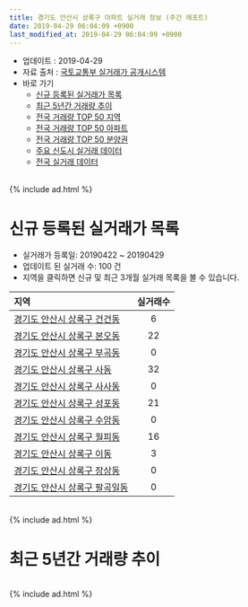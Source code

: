 ```yaml
---
title: 경기도 안산시 상록구 아파트 실거래 정보 (주간 레포트)
date: 2019-04-29 06:04:09 +0900
last_modified_at: 2019-04-29 06:04:09 +0900
---
```


* 업데이트 : 2019-04-29
* 자료 출처 : [국토교통부 실거래가 공개시스템](http://rt.molit.go.kr)
* 바로 가기
    * [신규 등록된 실거래가 목록](#신규-등록된-실거래가-목록)
    * [최근 5년간 거래량 추이](#최근-5년간-거래량-추이)
    * [전국 거래량 TOP 50 지역](https://inasie.github.io/apt-trade-info/최근-3개월-전국에서-가장-거래가-많이-발생한-지역)
    * [전국 거래량 TOP 50 아파트](https://inasie.github.io/apt-trade-info/최근-3개월-전국에서-가장-거래가-많이-발생한-아파트)
    * [전국 거래량 TOP 50 분양권](https://inasie.github.io/apt-trade-info/최근-3개월-전국에서-가장-거래가-많이-발생한-분양권)
    * [주요 신도시 실거래 데이터](https://inasie.github.io/apt-trade-info/주요-신도시)
    * [전국 실거래 데이터](https://inasie.github.io/apt-trade-info/전국)

<br>
{% include ad.html %}
<br>

# 신규 등록된 실거래가 목록
* 실거래가 등록일: 20190422 ~ 20190429
* 업데이트 된 실거래 수: 100 건
* 지역을 클릭하면 신규 및 최근 3개월 실거래 목록을 볼 수 있습니다.


|지역|실거래수|
|:---|:---:|
|[경기도 안산시 상록구 건건동](https://inasie.github.io/apt-trade-info/경기도-안산시-상록구-건건동)|6|
|[경기도 안산시 상록구 본오동](https://inasie.github.io/apt-trade-info/경기도-안산시-상록구-본오동)|22|
|[경기도 안산시 상록구 부곡동](https://inasie.github.io/apt-trade-info/경기도-안산시-상록구-부곡동)|0|
|[경기도 안산시 상록구 사동](https://inasie.github.io/apt-trade-info/경기도-안산시-상록구-사동)|32|
|[경기도 안산시 상록구 사사동](https://inasie.github.io/apt-trade-info/경기도-안산시-상록구-사사동)|0|
|[경기도 안산시 상록구 성포동](https://inasie.github.io/apt-trade-info/경기도-안산시-상록구-성포동)|21|
|[경기도 안산시 상록구 수암동](https://inasie.github.io/apt-trade-info/경기도-안산시-상록구-수암동)|0|
|[경기도 안산시 상록구 월피동](https://inasie.github.io/apt-trade-info/경기도-안산시-상록구-월피동)|16|
|[경기도 안산시 상록구 이동](https://inasie.github.io/apt-trade-info/경기도-안산시-상록구-이동)|3|
|[경기도 안산시 상록구 장상동](https://inasie.github.io/apt-trade-info/경기도-안산시-상록구-장상동)|0|
|[경기도 안산시 상록구 팔곡일동](https://inasie.github.io/apt-trade-info/경기도-안산시-상록구-팔곡일동)|0|


<br>
{% include ad.html %}
<br>

# 최근 5년간 거래량 추이


<div style="width:100%;">
    <canvas id="deal_progress" height="200"></canvas>
</div>

<script>
new Chart(document.getElementById("deal_progress"), {
    type: 'line',
    data: {
        labels: ['201404','201405','201406','201407','201408','201409','201410','201411','201412','201501','201502','201503','201504','201505','201506','201507','201508','201509','201510','201511','201512','201601','201602','201603','201604','201605','201606','201607','201608','201609','201610','201611','201612','201701','201702','201703','201704','201705','201706','201707','201708','201709','201710','201711','201712','201801','201802','201803','201804','201805','201806','201807','201808','201809','201810','201811','201812','201901','201902','201903','201904'],
        datasets: [{
            label: '매매',
            pointRadius: 1,
            data: [232, 218, 196, 231, 369, 427, 319, 276, 238, 352, 342, 515, 371, 296, 261, 272, 313, 229, 261, 186, 125, 134, 103, 200, 200, 182, 215, 201, 186, 193, 248, 160, 135, 105, 131, 168, 152, 197, 232, 202, 199, 150, 142, 123, 106, 316, 150, 188, 162, 129, 152, 153, 216, 241, 266, 161, 141, 194, 167, 187, 59],
            borderColor: "rgba(255, 201, 14, 1)",
            backgroundColor: "rgba(255, 201, 14, 0.5)",
            fill: false,
            lineTension: 0
        },{
            label: '전월세',
            pointRadius: 1,
            data: [209, 181, 182, 195, 223, 203, 228, 199, 217, 226, 225, 284, 217, 217, 170, 179, 202, 196, 215, 189, 206, 216, 225, 239, 215, 193, 197, 181, 194, 187, 207, 156, 162, 154, 229, 241, 170, 178, 174, 168, 161, 176, 145, 165, 157, 200, 153, 249, 169, 167, 207, 223, 249, 229, 261, 164, 169, 257, 262, 206, 100],
            borderColor: "rgba(0, 141, 185, 1)",
            backgroundColor: "rgba(0, 141, 185, 0.5)",
            fill: false,
            lineTension: 0
        }
        ]
    },
    options: {
        responsive: true,
        title: {
            display: false
        },
        tooltips: {
            mode: 'index',
            intersect: false
        },
        hover: {
            mode: 'nearest',
            intersect: true
        },
        scales: {
            xAxes: [{
                display: true,
                scaleLabel: {
                    display: true,
                    labelString: '년/월'
                }
            }],
            yAxes: [{
                display: true,
                ticks: {
                    suggestedMin: 0,
                },
                scaleLabel: {
                    display: true,
                    labelString: '실거래 수'
                }
            }]
        }
    }
});

</script>


<br>
{% include ad.html %}
<br>

